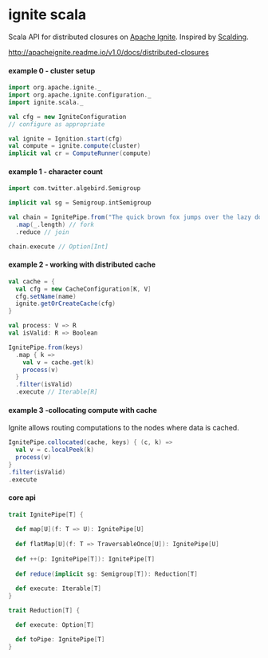 # ignite scala

Scala API for distributed closures on [Apache Ignite](https://ignite.incubator.apache.org/). Inspired by [Scalding](https://github.com/twitter/scalding/).

http://apacheignite.readme.io/v1.0/docs/distributed-closures

#### example 0 - cluster setup
```scala
import org.apache.ignite._
import org.apache.ignite.configuration._
import ignite.scala._

val cfg = new IgniteConfiguration
// configure as appropriate

val ignite = Ignition.start(cfg)
val compute = ignite.compute(cluster)
implicit val cr = ComputeRunner(compute)
```
#### example 1 - character count
```scala
import com.twitter.algebird.Semigroup

implicit val sg = Semigroup.intSemigroup

val chain = IgnitePipe.from("The quick brown fox jumps over the lazy dog.".split(" "))
  .map(_.length) // fork
  .reduce // join

chain.execute // Option[Int]
```
#### example 2 - working with distributed cache
```scala
val cache = {
  val cfg = new CacheConfiguration[K, V]
  cfg.setName(name)
  ignite.getOrCreateCache(cfg)
}

val process: V => R
val isValid: R => Boolean

IgnitePipe.from(keys)
  .map { k =>
    val v = cache.get(k)
    process(v)
  }
  .filter(isValid)
  .execute // Iterable[R]
```
#### example 3 -collocating compute with cache
Ignite allows routing computations to the nodes where data is cached.
```scala
IgnitePipe.collocated(cache, keys) { (c, k) =>
  val v = c.localPeek(k)
  process(v)
}
.filter(isValid)
.execute
```
#### core api

```scala
trait IgnitePipe[T] {
  
  def map[U](f: T => U): IgnitePipe[U]
  
  def flatMap[U](f: T => TraversableOnce[U]): IgnitePipe[U]
  
  def ++(p: IgnitePipe[T]): IgnitePipe[T]
  
  def reduce(implicit sg: Semigroup[T]): Reduction[T]
  
  def execute: Iterable[T]
}

trait Reduction[T] {

  def execute: Option[T]

  def toPipe: IgnitePipe[T]
}
```
